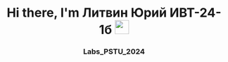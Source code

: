 <h1 align="center">Hi there, I'm <a target="_blank">Литвин Юрий ИВТ-24-1б</a> 
<img src="https://github.com/blackcater/blackcater/raw/main/images/Hi.gif" height="32"/></h1>
<h3 align="center">Labs_PSTU_2024 </h3>
